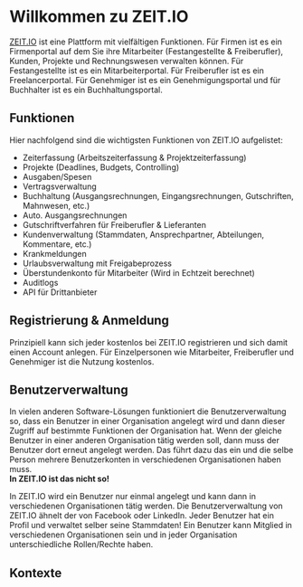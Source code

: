 # Willkommen zu ZEIT.IO

[ZEIT.IO](https://zeit.io) ist eine Plattform mit vielfältigen Funktionen. 
Für Firmen ist es ein Firmenportal auf dem Sie ihre Mitarbeiter (Festangestellte & Freiberufler), Kunden, 
Projekte und Rechnungswesen verwalten können.
Für Festangestellte ist es ein Mitarbeiterportal. Für Freiberufler ist es ein Freelancerportal.
Für Genehmiger ist es ein Genehmigungsportal und für Buchhalter ist es ein Buchhaltungsportal. 

## Funktionen

Hier nachfolgend sind die wichtigsten Funktionen von ZEIT.IO aufgelistet:

* Zeiterfassung (Arbeitszeiterfassung & Projektzeiterfassung)
* Projekte (Deadlines, Budgets, Controlling) 
* Ausgaben/Spesen  
* Vertragsverwaltung
* Buchhaltung (Ausgangsrechnungen, Eingangsrechnungen, Gutschriften, Mahnwesen, etc.)
* Auto. Ausgangsrechnungen
* Gutschriftverfahren für Freiberufler & Lieferanten 
* Kundenverwaltung (Stammdaten, Ansprechpartner, Abteilungen, Kommentare, etc.)
* Krankmeldungen
* Urlaubsverwaltung mit Freigabeprozess
* Überstundenkonto für Mitarbeiter (Wird in Echtzeit berechnet) 
* Auditlogs 
* API für Drittanbieter

## Registrierung & Anmeldung

Prinzipiell kann sich jeder kostenlos bei ZEIT.IO registrieren und sich damit einen Account anlegen.
Für Einzelpersonen wie Mitarbeiter, Freiberufler und Genehmiger ist die Nutzung kostenlos.   

## Benutzerverwaltung
 
In vielen anderen Software-Lösungen funktioniert die Benutzerverwaltung so, dass ein Benutzer in einer Organisation 
angelegt wird und dann dieser Zugriff auf bestimmte Funktionen der Organisation hat. 
Wenn der gleiche Benutzer in einer anderen Organisation tätig werden soll, dann muss der Benutzer dort 
erneut angelegt werden. Das führt dazu das ein und die selbe Person mehrere Benutzerkonten in verschiedenen 
Organisationen haben muss.<br/>
**In ZEIT.IO ist das nicht so!**

In ZEIT.IO wird ein Benutzer nur einmal angelegt und kann dann in verschiedenen Organisationen tätig werden. 
Die Benutzerverwaltung von ZEIT.IO ähnelt der von Facebook oder LinkedIn. Jeder Benutzer hat ein Profil und 
verwaltet selber seine Stammdaten! Ein Benutzer kann Mitglied in verschiedenen Organisationen sein und in jeder
Organisation unterschiedliche Rollen/Rechte haben.

## Kontexte

 
